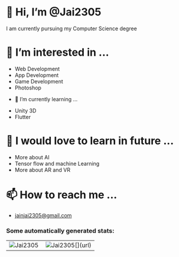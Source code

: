# 👋 Hi, I’m @Jai2305
I am currently pursuing my Computer Science degree
# 👀 I’m interested in ...
* Web Development 
* App Development
* Game Development
* Photoshop
- 🌱 I’m currently learning ...
* Unity 3D
* Flutter
# 💞️ I would love to learn in future  ...
* More about AI
* Tensor flow and machine Learning
* More about AR and VR 
# 📫 How to reach me ...
* jainjai2305@gmail.com

<!---
Jai2305/Jai2305 is a ✨ special ✨ repository because its `README.md` (this file) appears on your GitHub profile.
You can click the Preview link to take a look at your changes.
--->
<h3 align="left">Some automatically generated stats:</h3>

<table>
  <tr>
    <td>
      <img align="left" src="https://github-readme-stats.vercel.app/api/top-langs?username=Jai2305&show_icons=true&locale=en&layout=compact&text_color=ffffff&hide_border=true&bg_color=0E141B&title_color=4A67F7" alt="Jai2305" />
    </td>
    <td>
      <img align="center" src="https://github-readme-stats.vercel.app/api?username=Jai2305&show_icons=true&text_color=ffffff&hide_border=true&bg_color=0E141B&title_color=4A67F7&locale=en" alt="Jai2305[](url)" />
    </td>
  </tr>
</table>

